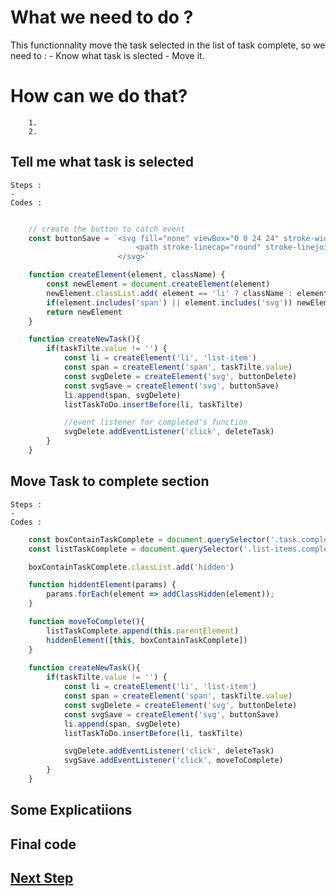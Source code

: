 # What we need to do ?
This functionnality move the task selected in the list of task complete, so we need to : 
    - Know what task is slected
    - Move it.

# How can we do that?

        1.  
        2. 

## Tell me what task is selected
 
    Steps :
    - 
    Codes :

```js

    // create the button to catch event
    const buttonSave = `<svg fill="none" viewBox="0 0 24 24" stroke-width="1.5" stroke="currentColor" aria-hidden="true" class="svg save">
                            <path stroke-linecap="round" stroke-linejoin="round" d="M4.5 12.75l6 6 9-13.5"></path>
                        </svg>`

    function createElement(element, className) {
        const newElement = document.createElement(element)
        newElement.classList.add( element == 'li' ? className : element)
        if(element.includes('span') || element.includes('svg')) newElement.innerHTML = className
        return newElement
    }

    function createNewTask(){
        if(taskTilte.value != '') {
            const li = createElement('li', 'list-item')
            const span = createElement('span', taskTilte.value)
            const svgDelete = createElement('svg', buttonDelete)
            const svgSave = createElement('svg', buttonSave)
            li.append(span, svgDelete)
            listTaskToDo.insertBefore(li, taskTilte)

            //event listener for completed's function
            svgDelete.addEventListener('click', deleteTask)
        }
    }
```
## Move Task to complete section

    Steps :
    - 
    Codes :
```js
    const boxContainTaskComplete = document.querySelector('.task.complete')
    const listTaskComplete = document.querySelector('.list-items.complete')

    boxContainTaskComplete.classList.add('hidden')

    function hiddentElement(params) {
        params.forEach(element => addClassHidden(element));
    }

    function moveToComplete(){
        listTaskComplete.append(this.parentElement)
        hiddenElement([this, boxContainTaskComplete])
    }
    
    function createNewTask(){
        if(taskTilte.value != '') {
            const li = createElement('li', 'list-item')
            const span = createElement('span', taskTilte.value)
            const svgDelete = createElement('svg', buttonDelete)
            const svgSave = createElement('svg', buttonSave)
            li.append(span, svgDelete)
            listTaskToDo.insertBefore(li, taskTilte)

            svgDelete.addEventListener('click', deleteTask)
            svgSave.addEventListener('click', moveToComplete)
        }
    }
```

## Some Explicatiions 

## Final code

## [Next Step](editTask.md)